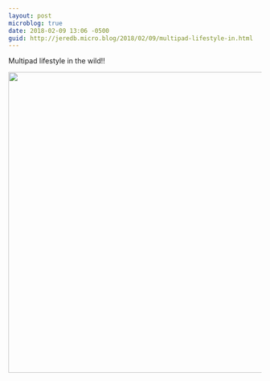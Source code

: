 ```yaml
---
layout: post
microblog: true
date: 2018-02-09 13:06 -0500
guid: http://jeredb.micro.blog/2018/02/09/multipad-lifestyle-in.html
---
```

Multipad lifestyle in the wild!! 

<img src="http://micro.jeredb.com/uploads/2018/ab83a807f7.jpg" width="600" height="600" />
